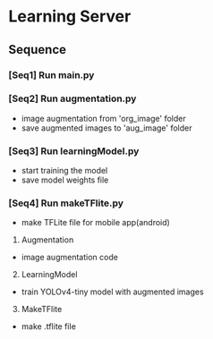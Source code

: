 # Learning Server
## Sequence
### [Seq1] Run main.py
### [Seq2] Run augmentation.py
- image augmentation from 'org_image' folder 
- save augmented images to 'aug_image' folder
### [Seq3] Run learningModel.py
- start training the model
- save model weights file
### [Seq4] Run makeTFlite.py
- make TFLite file for mobile app(android)

1. Augmentation
- image augmentation code
2. LearningModel
- train YOLOv4-tiny model with augmented images
3. MakeTFlite
- make .tflite file 

